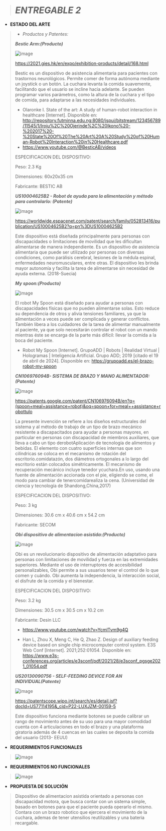 > # *ENTREGABLE 2*
>
- **ESTADO DEL ARTE**
>
> * *Productos y Patentes:*
>
> ***Bestic Arm:(Producto)***
>
>![image](https://github.com/Sebastian211104/FUNDAMENTOS-DE-BIODISE-O-GRUPO-5/assets/164528827/6baa1679-971f-4366-940d-4dfe960d34ac)
>
>https://2021.gies.hk/en/expo/exhibition-products/detail/168.html
>
>Bestic es un dispositivo de asistencia alimentaria para pacientes con trastornos neurológicos. Permite comer de forma autónoma mediante un joystick o un botón. La cuchara levanta la comida suavemente, facilitando que el usuario se incline hacia adelante. Se pueden programar varios parámetros, como la altura de la cuchara y el tipo de comida, para adaptarse a las necesidades individuales.
>- Olaronke I. State of the art: A study of human-robot interaction in healthcare [Internet]. Disponible en: http://repository.futminna.edu.ng:8080/jspui/bitstream/123456789/11545/1/Iroju%2C%20Ojerinde%2C%20Ikono%20-%202017%20-%20State%20Of%20The%20Art%20A%20Study%20of%20Human-Robot%20Interaction%20in%20Healthcare.pdf
>- https://www.youtube.com/@BesticAB/videos
>
>ESPECIFICACION DEL DISPOSITIVO:
>
>Peso: 2.3 Kg
>
>Dimensiones: 60x20x35 cm
>
>Fabricante: BESTIC AB
>
>***US10004625B2 - Robot de ayuda para la alimentación y método para controlarlo: (Patente)***
>
>![image](https://github.com/Sebastian211104/FUNDAMENTOS-DE-BIODISE-O-GRUPO-5/assets/164528827/e1e772b0-4eb7-4269-8672-a8e4af879354)
>
>https://worldwide.espacenet.com/patent/search/family/052813416/publication/US10004625B2?q=pn%3DUS10004625B2
>
>Este dispositivo está diseñada principalmente para personas con discapacidades o limitaciones de movilidad que les dificultan alimentarse de manera independiente. Es un dispositivo de asistencia alimentaria que puede ser utilizado por personas con diversas condiciones, como parálisis cerebral, lesiones de la médula espinal, enfermedades neuromusculares, entre otras. El dispositivo les brinda mayor autonomía y facilita la tarea de alimentarse sin necesidad de ayuda externa.
>(2018-Suecia)
>
>***My spoon:(Producto)***
>
>![image](https://github.com/Sebastian211104/FUNDAMENTOS-DE-BIODISE-O-GRUPO-5/assets/164528827/151452dc-670b-4a66-8eda-f379485b6e82)
>
>El robot My Spoon está diseñado para ayudar a personas con discapacidades físicas que no pueden alimentarse solas. Esto reduce su dependencia de otros y alivia tensiones familiares, ya que la alimentación a veces puede ser complicada y generar conflictos. También libera a los cuidadores de la tarea de alimentar manualmente al paciente, ya que solo necesitarán controlar el robot con un mando mientras éste se encarga de la parte más difícil: llevar la comida a la boca del paciente.
>
>- Robot My Spoon [Internet]. GrupoADD | Robots | Realidad Virtual | Hologramas | Inteligencia Artificial. Grupo ADD; 2019 [citado el 19 de abril de 2024]. Disponible en: https://grupoadd.es/el-brazo-robot-my-spoon
>  
>***CN106976094B- SISTEMA DE BRAZO Y MANO ALIMENTADOR:(Patente)***
>
>![image](https://github.com/Sebastian211104/FUNDAMENTOS-DE-BIODISE-O-GRUPO-5/assets/164528827/c9bd2ea2-b257-430f-bf74-abbcc84bda8f)
>
>https://patents.google.com/patent/CN106976094B/en?q=(spoon+meal+assistance+robot)&oq=spoon+for+meal++assistance+robottulo
>
>La presente invención se refiere a los diseños estructurales del sistema y al método de trabajo de un tipo de brazo mecánico resistente a discapacitados para ayudar a personas mayores, en particular en personas con discapacidad de miembros auxiliares, que lleva a cabo un tipo derobotAplicación de tecnología de alimentos y bebidas.
El elemento con cuatro superficies internas que son cilíndricas se coloca en el mecanismo de rotación del escritorio.comidatazón, dos diámetros ortogonales a lo largo del escritorio están colocados simétricamente. El mecanismo de recuperación mecánico incluye tenedor ycuchara.En uso, usando una fuente de alimentación accionada con el pie, eligiendo se come, el modo para cambiar de tenercomidarealiza la cena.
>(Universidad de ciencia y tecnología de Shandong,China,2017)
>
>ESPECIFICACION DEL DISPOSITIVO:
>
>Peso: 3 kg
>
>Dimensiones:  30.6 cm x 40.6 cm x 54.2 cm
>
>Fabricante: SECOM
>
>***Obi dispositivo de alimentacion asistida:(Producto)***
>
>![image](https://github.com/Sebastian211104/FUNDAMENTOS-DE-BIODISE-O-GRUPO-5/assets/164528827/4d46c36c-c811-455f-8587-c789e08951c1)
>
>Obi es un revolucionario dispositivo de alimentación adaptativo para personas con limitaciones de movilidad y fuerza en las extremidades superiores. 
Mediante el uso de interruptores de accesibilidad personalizables, Obi permite a sus usuarios tener el control de lo que comen y cuándo. 
Obi aumenta la independencia, la interacción social, el disfrute de la comida y el bienestar.
>
>ESPECIFICACION DEL DISPOSITIVO:
>
>Peso: 3.2 kg
>
>Dimensiones:  30.5 cm x 30.5 cm x 10.2 cm
>
>Fabricante: Desin LLC
>
>- https://www.youtube.com/watch?v=YcmlTvm9g4Q
>
>- Han L, Zhou X, Meng C, He Q, Zhao Z. Design of auxiliary feeding device based on single chip microcomputer control system. E3S Web Conf [Internet]. 2021;252:01054. Disponible en: https://www.e3s-conferences.org/articles/e3sconf/pdf/2021/28/e3sconf_pgsge2021_01054.pdf
>
>***US20130090756 - SELF-FEEDING DEVICE FOR AN INDIVIDUAL(Patente)***
>
>![image](https://github.com/Sebastian211104/FUNDAMENTOS-DE-BIODISE-O-GRUPO-5/assets/164528827/01501fd9-e028-43a5-8ac9-6a426a70adb5)
>
>https://patentscope.wipo.int/search/es/detail.jsf?docId=US77114195&_cid=P22-LUXJZM-00159-5
>
>Este dispositivo funciona mediante botones se puede calibrar un rango de movimiento antes de su uso para una mayor comodidad cuenta con 4 articulaciones en todo el brazo y una plataforma giratoria además de 4 cuencas en las cuales se deposita la comida del usuario
>(2013- EEUU)
>
- **REQUERIMIENTOS FUNCIONALES**
>![image](https://github.com/Sebastian211104/FUNDAMENTOS-DE-BIODISE-O-GRUPO-5/assets/164528827/a2839269-ae45-4e37-8ed6-c87d22b41d8f)
>
- **REQUERIMIENTOS NO FUNCIONALES**
>![image](https://github.com/Sebastian211104/FUNDAMENTOS-DE-BIODISE-O-GRUPO-5/assets/164528827/7242e75b-6e95-4f2f-ae52-c188059c8dd2)
>
- **PROPUESTA DE SOLUCIÓN**
> Dispositivo de alimentacion asistida orientado a personas con discapacidad motora, que busca contar con un sistema simple, basado en botones para que el paciente pueda operarlo el mismo. Contara con un brazo robotico que ejercera el movimiento de la cuchara, ademas de tener utensilios reutilizables y una bateria recargable.

